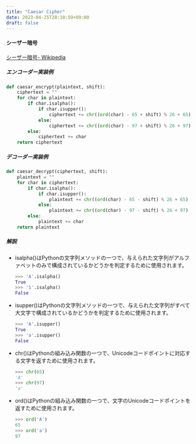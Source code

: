 ```yaml
---
title: "Caesar Cipher"
date: 2023-04-25T20:10:59+09:00
draft: false
---
```


#### シーザー暗号

[シーザー暗号- Wikipedia](https://ja.wikipedia.org/wiki/%E3%82%B7%E3%83%BC%E3%82%B6%E3%83%BC%E6%9A%97%E5%8F%B7)

##### エンコーダー実装例

```python
def caesar_encrypt(plaintext, shift):
    ciphertext = ""
    for char in plaintext:
        if char.isalpha():
            if char.isupper():
                ciphertext += chr((ord(char) - 65 + shift) % 26 + 65)
            else:
                ciphertext += chr((ord(char) - 97 + shift) % 26 + 97)
        else:
            ciphertext += char
    return ciphertext
```

##### デコーダー実装例

```python
def caesar_decrypt(ciphertext, shift):
    plaintext = ""
    for char in ciphertext:
        if char.isalpha():
            if char.isupper():
                plaintext += chr((ord(char) - 65 - shift) % 26 + 65)
            else:
                plaintext += chr((ord(char) - 97 - shift) % 26 + 97)
        else:
            plaintext += char
    return plaintext
```

##### 解説

- isalpha()はPythonの文字列メソッドの一つで、与えられた文字列がアルファベットのみで構成されているかどうかを判定するために使用されます。
    ```python
    >>> 'A'.isalpha()
    True
    >>> '1'.isalpha()
    False
    ```

- isupper()はPythonの文字列メソッドの一つで、与えられた文字列がすべて大文字で構成されているかどうかを判定するために使用されます。
    ```python
    >>> 'A'.isupper()
    True
    >>> 'a'.isupper()
    False
    ```

- chr()はPythonの組み込み関数の一つで、Unicodeコードポイントに対応する文字を返すために使用されます。
    ```python
    >>> chr(65)
    'A'
    >>> chr(97)
    'a'
    ```

- ord()はPythonの組み込み関数の一つで、文字のUnicodeコードポイントを返すために使用されます。
    ```python
    >>> ord('A')
    65
    >>> ord('a')
    97
    ```

